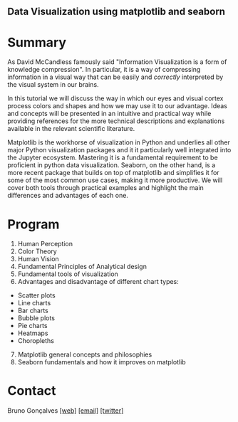 ## Data Visualization using matplotlib and seaborn

# Summary
As David McCandless famously said "Information Visualization is a form of knowledge compression". In particular, it is a way of compressing information in a visual way that can be easily and *correctly* interpreted by the visual system in our brains.  

In this tutorial we will discuss the way in which our eyes and visual cortex process colors and shapes and how we may use it to our advantage. Ideas and concepts will be presented in an intuitive and practical way while providing references for the more technical descriptions and explanations available in the relevant scientific literature. 

Matplotlib is the workhorse of visualization in Python and underlies all other major Python visualization packages and it it particularly well integrated into the Jupyter ecosystem. Mastering it is a fundamental requirement to be proficient in python data visualization. Seaborn, on the other hand, is a more recent package that builds on top of matplotlib and simplifies it for some of the most common use cases, making it more productive. We will cover both tools through practical examples and highlight the main differences and advantages of each one.

# Program

1. Human Perception
2. Color Theory
3. Human Vision
4. Fundamental Principles of Analytical design
5. Fundamental tools of visualization
6. Advantages and disadvantage of different chart types:
* Scatter plots
* Line charts
* Bar charts
* Bubble plots
* Pie charts
* Heatmaps
* Choropleths
7. Matplotlib general concepts and philosophies
8. Seaborn fundamentals and how it improves on matplotlib

# Contact

Bruno Gonçalves [[web]](http://www.bgoncalves.com) [[email]](mailto:bgoncalves@gmail.com) [[twitter]](https://twitter.com/bgoncalves)
